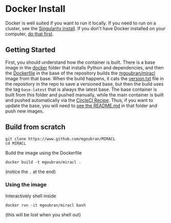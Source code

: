 # Docker Install

Docker is well suited if you want to run it locally. If you need to run on a cluster,
see the [Singularity install](install-singularity.md). If you don't have Docker installed on
your computer, [do that first](https://docs.docker.com/engine/installation/).

## Getting Started

First, you should understand how the container is built. There is a base image
in the [docker](../docker) folder that installs Python and dependencies,
and then the [Dockerfile](../Dockerfile) in the base of the repository builds
the [mgoubran/miracl](https://hub.docker.com/r/mgoubran/miracl) image from
that base. When the build happens, it cats the [version.txt](../miracl/version.txt)
file in the repository in the repo to save a versioned base, but then the build
uses the tag `base-latest` that is always the latest base.
The base container is built from this folder and pushed manually, while the
main container is built and pushed automatically via the [CircleCI Recipe](../.circleci/config.yml).
Thus, if you want to update the base, you will need to [see the README.md](../docker)
in that folder and push new images.

## Build from scratch

```
git clone https://www.github.com/mgoubran/MIRACL
cd MIRACL
```
Build the image using the Dockerfile

```
docker build -t mgoubran/miracl .
```

(notice the `.` at the end)

  
### Using the image

Interactively shell inside

```
docker run -it mgoubran/miracl bash
```

(this will be lost when you shell out)
